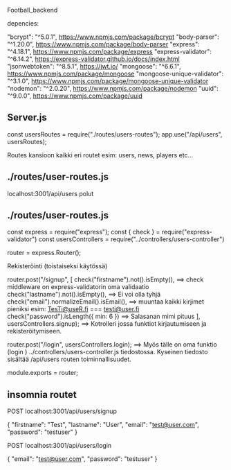 Football_backend

depencies:

"bcrypt": "^5.0.1", https://www.npmjs.com/package/bcrypt
"body-parser": "^1.20.0", https://www.npmjs.com/package/body-parser
"express": "^4.18.1", https://www.npmjs.com/package/express
"express-validator": "^6.14.2", https://express-validator.github.io/docs/index.html
"jsonwebtoken": "^8.5.1", https://jwt.io/
"mongoose": "^6.6.1", https://www.npmjs.com/package/mongoose
"mongoose-unique-validator": "^3.1.0", https://www.npmjs.com/package/mongoose-unique-validator
"nodemon": "^2.0.20", https://www.npmjs.com/package/nodemon
"uuid": "^9.0.0", https://www.npmjs.com/package/uuid

## Server.js

const usersRoutes = require("./routes/users-routes");
app.use("/api/users", usersRoutes);

Routes kansioon kaikki eri routet esim: users, news, players etc...

## ./routes/user-routes.js

localhost:3001/api/users polut

## ./routes/user-routes.js

const express = require("express");
const { check } = require("express-validator")
const usersControllers = require("../controllers/users-controller")

router = express.Router();

Rekisteröinti (toistaiseksi käytössä)

router.post("/signup",
[
check("firstname").not().isEmpty(), ==> check middleware on express-validatorin oma validaatio
check("lastname").not().isEmpty(), ==> Ei voi olla tyhjä
check("email").normalizeEmail().isEmail(), ==> muuntaa kaikki kirjimet pieniksi esim: TesTi@useR.fi === testi@user.fi
check("password").isLength({ min: 6 }) ==> Salasanan mimi pituus
],
usersControllers.signup); ==> Kotrolleri jossa funktiot kirjautumiseen ja rekisteröitymiseen.

router.post("/login", usersControllers.login); ==> Myös tälle on oma funktio (login ) ../controllers/users-controller.js tiedostossa. Kyseinen tiedosto sisältää /api/users routen toiminnallisuudet.

module.exports = router;

## insomnia routet

POST
localhost:3001/api/users/signup

{
"firstname": "Test",
"lastname": "User",
"email": "test@user.com",
"password": "testuser"
}

POST
localhost:3001/api/users/login

{
"email": "test@user.com",
"password": "testuser"
}
